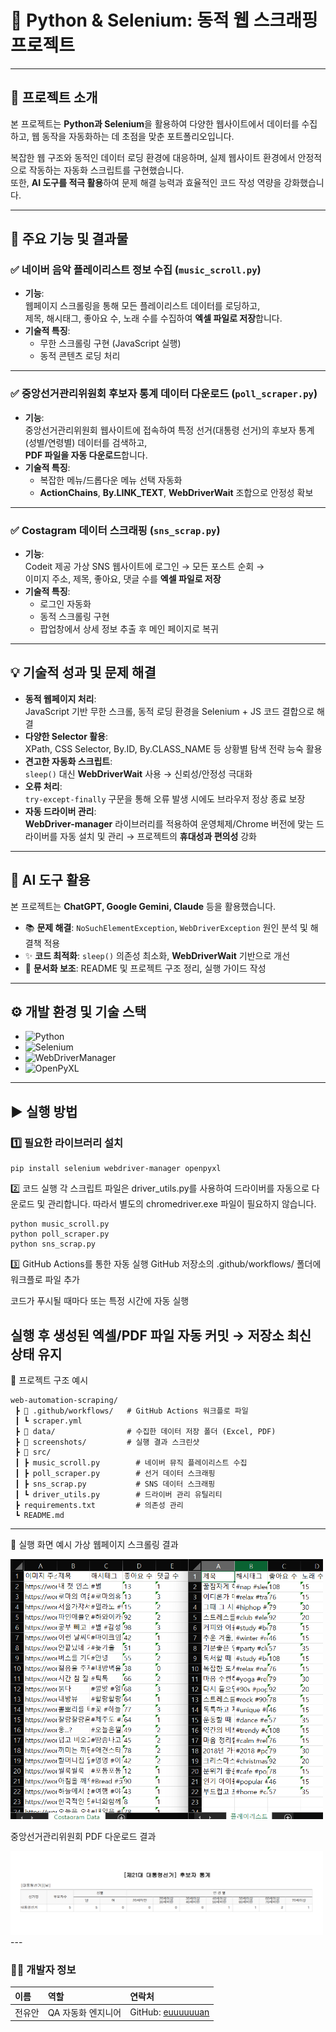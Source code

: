 # 🐍 Python & Selenium: 동적 웹 스크래핑 프로젝트

---

## 🌟 프로젝트 소개
본 프로젝트는 **Python과 Selenium**을 활용하여 다양한 웹사이트에서 데이터를 수집하고, 웹 동작을 자동화하는 데 초점을 맞춘 포트폴리오입니다.  

복잡한 웹 구조와 동적인 데이터 로딩 환경에 대응하며, 실제 웹사이트 환경에서 안정적으로 작동하는 자동화 스크립트를 구현했습니다.  
또한, **AI 도구를 적극 활용**하여 문제 해결 능력과 효율적인 코드 작성 역량을 강화했습니다.

---

## 🚀 주요 기능 및 결과물

### ✅ 네이버 음악 플레이리스트 정보 수집 (`music_scroll.py`)
- **기능**:  
  웹페이지 스크롤링을 통해 모든 플레이리스트 데이터를 로딩하고,  
  제목, 해시태그, 좋아요 수, 노래 수를 수집하여 **엑셀 파일로 저장**합니다.
- **기술적 특징**:  
  - 무한 스크롤링 구현 (JavaScript 실행)  
  - 동적 콘텐츠 로딩 처리  

---

### ✅ 중앙선거관리위원회 후보자 통계 데이터 다운로드 (`poll_scraper.py`)
- **기능**:  
  중앙선거관리위원회 웹사이트에 접속하여 특정 선거(대통령 선거)의 후보자 통계(성별/연령별) 데이터를 검색하고,  
  **PDF 파일을 자동 다운로드**합니다.
- **기술적 특징**:  
  - 복잡한 메뉴/드롭다운 메뉴 선택 자동화  
  - **ActionChains**, **By.LINK_TEXT**, **WebDriverWait** 조합으로 안정성 확보  

---

### ✅ Costagram 데이터 스크래핑 (`sns_scrap.py`)
- **기능**:  
  Codeit 제공 가상 SNS 웹사이트에 로그인 → 모든 포스트 순회 →  
  이미지 주소, 제목, 좋아요, 댓글 수를 **엑셀 파일로 저장**
- **기술적 특징**:  
  - 로그인 자동화  
  - 동적 스크롤링 구현  
  - 팝업창에서 상세 정보 추출 후 메인 페이지로 복귀  

---

## 💡 기술적 성과 및 문제 해결
- **동적 웹페이지 처리**:  
  JavaScript 기반 무한 스크롤, 동적 로딩 환경을 Selenium + JS 코드 결합으로 해결
- **다양한 Selector 활용**:  
  XPath, CSS Selector, By.ID, By.CLASS_NAME 등 상황별 탐색 전략 능숙 활용
- **견고한 자동화 스크립트**:  
  `sleep()` 대신 **WebDriverWait** 사용 → 신뢰성/안정성 극대화
- **오류 처리**:  
  `try-except-finally` 구문을 통해 오류 발생 시에도 브라우저 정상 종료 보장
- **자동 드라이버 관리**:  
  **WebDriver-manager** 라이브러리를 적용하여 운영체제/Chrome 버전에 맞는 드라이버를 자동 설치 및 관리 → 프로젝트의 **휴대성과 편의성** 강화  

---

## 🤖 AI 도구 활용
본 프로젝트는 **ChatGPT, Google Gemini, Claude** 등을 활용했습니다.

- 📚 **문제 해결**: `NoSuchElementException`, `WebDriverException` 원인 분석 및 해결책 적용  
- ✨ **코드 최적화**: `sleep()` 의존성 최소화, **WebDriverWait** 기반으로 개선  
- 📝 **문서화 보조**: README 및 프로젝트 구조 정리, 실행 가이드 작성  

---

## ⚙️ 개발 환경 및 기술 스택
- ![Python](https://img.shields.io/badge/Python-3.13-3776AB?style=flat-square&logo=python&logoColor=white)  
- ![Selenium](https://img.shields.io/badge/Selenium-4.28-43B02A?style=flat-square&logo=selenium&logoColor=white)  
- ![WebDriverManager](https://img.shields.io/badge/WebDriver--manager-Automatic%20Driver%20Setup-green?style=flat-square)  
- ![OpenPyXL](https://img.shields.io/badge/OpenPyXL-Excel%20Library-blue?style=flat-square)  

---

## ▶ 실행 방법

### 1️⃣ 필요한 라이브러리 설치
```
pip install selenium webdriver-manager openpyxl
```
2️⃣ 코드 실행
각 스크립트 파일은 driver_utils.py를 사용하여 드라이버를 자동으로 다운로드 및 관리합니다.
따라서 별도의 chromedriver.exe 파일이 필요하지 않습니다.

```
python music_scroll.py
python poll_scraper.py
python sns_scrap.py
```
3️⃣ GitHub Actions를 통한 자동 실행
GitHub 저장소의 .github/workflows/ 폴더에 워크플로 파일 추가

코드가 푸시될 때마다 또는 특정 시간에 자동 실행

실행 후 생성된 엑셀/PDF 파일 자동 커밋 → 저장소 최신 상태 유지
---
📂 프로젝트 구조 예시
```
web-automation-scraping/
 ┣ 📂 .github/workflows/   # GitHub Actions 워크플로 파일
 ┃ ┗ scraper.yml
 ┣ 📂 data/                # 수집한 데이터 저장 폴더 (Excel, PDF)
 ┣ 📂 screenshots/         # 실행 결과 스크린샷
 ┣ 📂 src/
 ┃ ┣ music_scroll.py        # 네이버 뮤직 플레이리스트 수집
 ┃ ┣ poll_scraper.py        # 선거 데이터 스크래핑
 ┃ ┣ sns_scrap.py           # SNS 데이터 스크래핑
 ┃ ┗ driver_utils.py        # 드라이버 관리 유틸리티
 ┣ requirements.txt         # 의존성 관리
 ┗ README.md
```
---
📸 실행 화면 예시
가상 웹페이지 스크롤링 결과

<img src="https://github.com/euuuuuuan/dynamic-web-scraping-selenium/blob/main/docs/screenshots/excel_result.png" width="500"/>


중앙선거관리위원회 PDF 다운로드 결과

<img src="https://github.com/euuuuuuan/dynamic-web-scraping-selenium/blob/main/docs/screenshots/poll_scraper_result.png" width="500"/>
---

### 🧑‍💻 개발자 정보

| 이름   | 역할               | 연락처                                                                 |
| :----- | :----------------- | :--------------------------------------------------------------------- |
| 전유안 | QA 자동화 엔지니어 | GitHub: [euuuuuuan](https://github.com/euuuuuuan)
